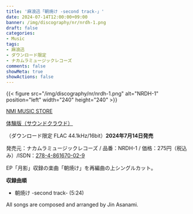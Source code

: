 ```yaml
---
title: '麻浪迅「朝焼け -second track-」'
date: 2024-07-14T12:00:00+09:00
banner: /img/discography/nr/nrdh-1.png
draft: false
categories:
- Music
tags:
- 麻浪迅
- ダウンロード限定
- ナカムラミュージックレコーズ
comments: false
showMeta: true
showActions: false
---
```


{{< figure src="/img/discography/nr/nrdh-1.png" alt="NRDH-1" position="left" width="240" height="240" >}}

[NMI MUSIC STORE](https://nmimusic.booth.pm/items/5916436)

[体験版（サウンドクラウド）](https://soundcloud.com/hayatehay/sunrise-colours-second-track-demo)

（ダウンロード限定 FLAC 44.1kHz/16bit）**2024年7月14日発売**<br>

発売元：ナカムラミュージックレコーズ / 品番：NRDH-1 / 価格：275円（税込み）/ISDN：[278-4-861670-02-9](https://isdn.jp/2784861670029)

EP「月影」収録の楽曲「朝焼け」を再編曲の上シングルカット。

**収録曲順**
- 朝焼け -second track- (5:24)

All songs are composed and arranged by Jin Asanami.
